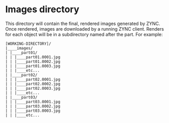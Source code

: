 # Images directory
This directory will contain the final, rendered images generated by ZYNC. Once rendered, images are downloaded by a running ZYNC client.
Renders for each object will be in a subdirectory named after the part. For example:
```
[WORKING-DIRECTORY]/
|____images/
| |____part01/
| | |____part01.0001.jpg
| | |____part01.0002.jpg
| | |____part01.0003.jpg
| | |____etc...
| |____part02/
| | |____part02.0001.jpg
| | |____part02.0002.jpg
| | |____part02.0003.jpg
| | |____etc...
| |____part03/
| | |____part03.0001.jpg
| | |____part03.0002.jpg
| | |____part03.0003.jpg
| | |____etc...
```

